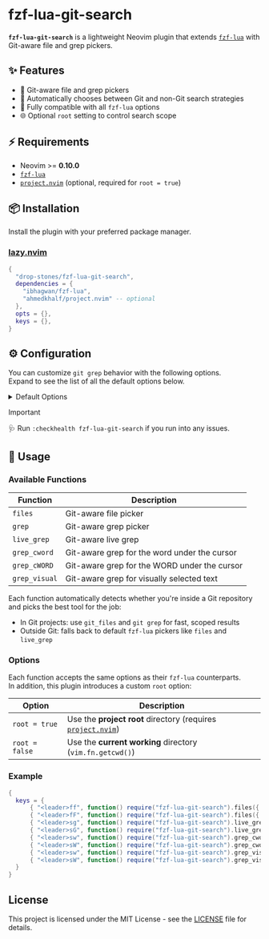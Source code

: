 # fzf-lua-git-search

**`fzf-lua-git-search`** is a lightweight Neovim plugin that extends [`fzf-lua`](https://github.com/ibhagwan/fzf-lua) with Git-aware file and grep pickers.

## ✨ Features

- 📁 Git-aware file and grep pickers
- 🧠 Automatically chooses between Git and non-Git search strategies
- 🔧 Fully compatible with all `fzf-lua` options
- 🌐 Optional `root` setting to control search scope

## ⚡️ Requirements

- Neovim >= **0.10.0**
- [`fzf-lua`](https://github.com/ibhagwan/fzf-lua)
- [`project.nvim`](https://github.com/ahmedkhalf/project.nvim) (optional, required for `root = true`)

## 📦 Installation

Install the plugin with your preferred package manager.

### [lazy.nvim](https://github.com/folke/lazy.nvim)

```lua
{
  "drop-stones/fzf-lua-git-search",
  dependencies = {
    "ibhagwan/fzf-lua",
    "ahmedkhalf/project.nvim" -- optional
  },
  opts = {},
  keys = {},
}
```

## ⚙️  Configuration

You can customize `git grep` behavior with the following options.<br />
Expand to see the list of all the default options below.

<details><summary>Default Options</summary>

```lua
{
  git_grep = {
    cmd = "git grep --ignore-case --extended-regexp --line-number --column --color=always --untracked",
    winopts = { title = " Git Grep " },
    fn_transform_cmd = function(query, cmd, _)
      -- Extract search query and glob string separated by '--'
      local search_query, glob_str = query:match("(.-)%s-%-%-(.*)")

      if not glob_str then
        return -- Fallback to original command if no glob string
      end

      -- Build git-compatible pathspecs, supporting `:(exclude)` for negation
      local pathspecs = {}
      for pathspec in glob_str:gmatch("%S+") do
        if pathspec:sub(1, 1) == "!" then
          -- Convert '!pattern' to git's exclude pathspec
          table.insert(pathspecs, string.format("':(exclude)%s'", pathspec:sub(2)))
        else
          -- Wrap regular pathspec in single quotes
          table.insert(pathspecs, string.format("'%s'", pathspec))
        end
      end

      -- Assemble the final git grep command
      local new_cmd = string.format("%s %s %s", cmd, vim.fn.shellescape(search_query), table.concat(pathspecs, " "))
      return new_cmd, search_query
    end,
  }
}
```

</details>

> [!important]
> 🩺 Run `:checkhealth fzf-lua-git-search` if you run into any issues.

## 🚀 Usage

### Available Functions

| Function | Description |
| -------- | ----------- |
| `files`  | Git-aware file picker |
| `grep`   | Git-aware grep picker |
| `live_grep` | Git-aware live grep |
| `grep_cword` | Git-aware grep for the word under the cursor |
| `grep_cWORD` | Git-aware grep for the WORD under the cursor |
| `grep_visual` | Git-aware grep for visually selected text |

Each function automatically detects whether you're inside a Git repository and picks the best tool for the job:

- In Git projects: use `git_files` and `git grep` for fast, scoped results
- Outside Git: falls back to default `fzf-lua` pickers like `files` and `live_grep`

### Options

Each function accepts the same options as their `fzf-lua` counterparts.<br />
In addition, this plugin introduces a custom `root` option:

| Option | Description |
| ------ | ----------- |
| `root = true` | Use the **project root** directory (requires [`project.nvim`](https://github.com/ahmedkhalf/project.nvim)) |
| `root = false` | Use the **current working** directory (`vim.fn.getcwd()`) |

### Example

```lua
{
  keys = {
      { "<leader>ff", function() require("fzf-lua-git-search").files({ root = true }) end, desc = "Find Files (Root Dir)" },
      { "<leader>fF", function() require("fzf-lua-git-search").files({ root = false }) end, desc = "Find Files (cwd)" },
      { "<leader>sg", function() require("fzf-lua-git-search").live_grep({ root = true }) end, desc = "Grep (Root Dir)" },
      { "<leader>sG", function() require("fzf-lua-git-search").live_grep({ root = false }) end, desc = "Grep (cwd)" },
      { "<leader>sw", function() require("fzf-lua-git-search").grep_cword({ root = true }) end, desc = "Word (Root Dir)" },
      { "<leader>sW", function() require("fzf-lua-git-search").grep_cword({ root = false }) end, desc = "Word (cwd)" },
      { "<leader>sw", function() require("fzf-lua-git-search").grep_visual({ root = true }) end, mode = "v", desc = "Selection (Root Dir)" },
      { "<leader>sW", function() require("fzf-lua-git-search").grep_visual({ root = false }) end, mode = "v", desc = "Selection (cwd)" },
  }
}
```

## License

This project is licensed under the MIT License - see the [LICENSE](LICENSE) file for details.
